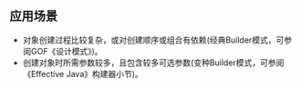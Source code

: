 ## 应用场景
+ 对象创建过程比较复杂，或对创建顺序或组合有依赖(经典Builder模式，可参阅GOF《设计模式》)。
+ 创建对象时所需参数较多，且包含较多可选参数(变种Builder模式，可参阅《Effective Java》构建器小节)。



